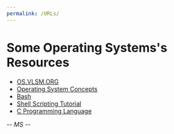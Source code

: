 ```yaml
---
permalink: /URLs/
---
```


# Some Operating Systems's Resources

* [OS.VLSM.ORG](https://os.vlsm.org/)
* [Operating System Concepts](https://codex.cs.yale.edu/avi/os-book/)
* [Bash](https://en.wikipedia.org/wiki/Bash_(Unix_shell))
* [Shell Scripting Tutorial](https://www.shellscript.sh/)
* [C Programming Language](https://www.learn-c.org/)

*-- MS --*